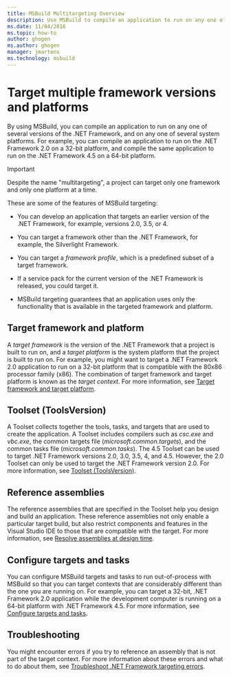 ```yaml
---
title: MSBuild Multitargeting Overview
description: Use MSBuild to compile an application to run on any one of several versions of the .NET Framework, and on any one of several system platforms.
ms.date: 11/04/2016
ms.topic: how-to
author: ghogen
ms.author: ghogen
manager: jmartens
ms.technology: msbuild
---
```

# Target multiple framework versions and platforms

By using MSBuild, you can compile an application to run on any one of several versions of the .NET Framework, and on any one of several system platforms. For example, you can compile an application to run on the .NET Framework 2.0 on a 32-bit platform, and compile the same application to run on the .NET Framework 4.5 on a 64-bit platform.

> [!IMPORTANT]
> Despite the name "multitargeting", a project can target only one framework and only one platform at a time.

 These are some of the features of MSBuild targeting:

- You can develop an application that targets an earlier version of the .NET Framework, for example, versions 2.0, 3.5, or 4.

- You can target a framework other than the .NET Framework, for example, the Silverlight Framework.

- You can target a *framework profile*, which is a predefined subset of a target framework.

- If a service pack for the current version of the .NET Framework is released, you could target it.

- MSBuild targeting guarantees that an application uses only the functionality that is available in the targeted framework and platform.

## Target framework and platform

 A *target framework* is the version of the .NET Framework that a project is built to run on, and a *target platform* is the system platform that the project is built to run on.  For example, you might want to target a .NET Framework 2.0 application to run on a 32-bit platform that is compatible with the 80x86 processor family (x86). The combination of target framework and target platform is known as the *target context*. For more information, see [Target framework and target platform](../msbuild/msbuild-target-framework-and-target-platform.md).

## Toolset (ToolsVersion)

 A Toolset collects together the tools, tasks, and targets that are used to create the application. A Toolset includes compilers such as *csc.exe* and *vbc.exe*, the common targets file (*microsoft.common.targets*), and the common tasks file (*microsoft.common.tasks*). The 4.5 Toolset can be used to target .NET Framework versions 2.0, 3.0, 3.5, 4, and 4.5. However, the 2.0 Toolset can only be used to target the .NET Framework version 2.0. For more information, see [Toolset (ToolsVersion)](../msbuild/msbuild-toolset-toolsversion.md).

## Reference assemblies

 The reference assemblies that are specified in the Toolset help you design and build an application. These reference assemblies not only enable a particular target build, but also restrict components and features in the Visual Studio IDE to those that are compatible with the target. For more information, see [Resolve assemblies at design time](../msbuild/resolving-assemblies-at-design-time.md).

## Configure targets and tasks

 You can configure MSBuild targets and tasks to run out-of-process with MSBuild so that you can target contexts that are considerably different than the one you are running on.  For example, you can target a 32-bit, .NET Framework 2.0 application while the development computer is running on a 64-bit platform with .NET Framework 4.5. For more information, see [Configure targets and tasks](../msbuild/configure-tasks.md).

## Troubleshooting

 You might encounter errors if you try to reference an assembly that is not part of the target context. For more information about these errors and what to do about them, see [Troubleshoot .NET Framework targeting errors](../msbuild/troubleshooting-dotnet-framework-targeting-errors.md).
